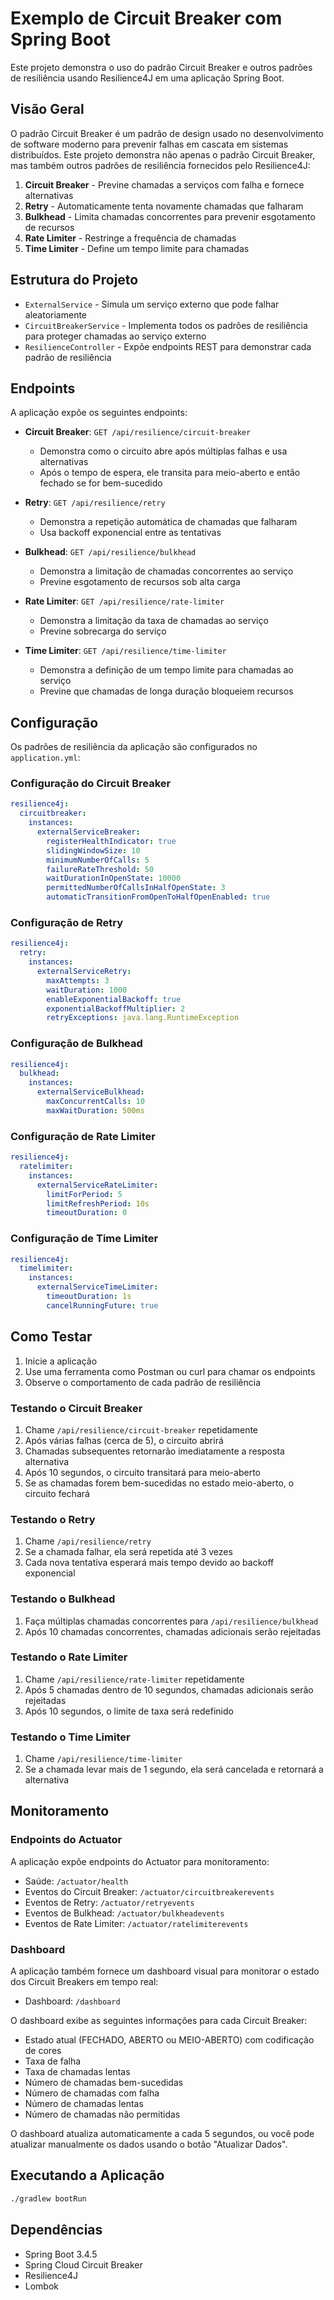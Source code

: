 # Exemplo de Circuit Breaker com Spring Boot

Este projeto demonstra o uso do padrão Circuit Breaker e outros padrões de resiliência usando Resilience4J em uma aplicação Spring Boot.

## Visão Geral

O padrão Circuit Breaker é um padrão de design usado no desenvolvimento de software moderno para prevenir falhas em cascata em sistemas distribuídos. Este projeto demonstra não apenas o padrão Circuit Breaker, mas também outros padrões de resiliência fornecidos pelo Resilience4J:

1. **Circuit Breaker** - Previne chamadas a serviços com falha e fornece alternativas
2. **Retry** - Automaticamente tenta novamente chamadas que falharam
3. **Bulkhead** - Limita chamadas concorrentes para prevenir esgotamento de recursos
4. **Rate Limiter** - Restringe a frequência de chamadas
5. **Time Limiter** - Define um tempo limite para chamadas

## Estrutura do Projeto

- `ExternalService` - Simula um serviço externo que pode falhar aleatoriamente
- `CircuitBreakerService` - Implementa todos os padrões de resiliência para proteger chamadas ao serviço externo
- `ResilienceController` - Expõe endpoints REST para demonstrar cada padrão de resiliência

## Endpoints

A aplicação expõe os seguintes endpoints:

- **Circuit Breaker**: `GET /api/resilience/circuit-breaker`
  - Demonstra como o circuito abre após múltiplas falhas e usa alternativas
  - Após o tempo de espera, ele transita para meio-aberto e então fechado se for bem-sucedido

- **Retry**: `GET /api/resilience/retry`
  - Demonstra a repetição automática de chamadas que falharam
  - Usa backoff exponencial entre as tentativas

- **Bulkhead**: `GET /api/resilience/bulkhead`
  - Demonstra a limitação de chamadas concorrentes ao serviço
  - Previne esgotamento de recursos sob alta carga

- **Rate Limiter**: `GET /api/resilience/rate-limiter`
  - Demonstra a limitação da taxa de chamadas ao serviço
  - Previne sobrecarga do serviço

- **Time Limiter**: `GET /api/resilience/time-limiter`
  - Demonstra a definição de um tempo limite para chamadas ao serviço
  - Previne que chamadas de longa duração bloqueiem recursos

## Configuração

Os padrões de resiliência da aplicação são configurados no `application.yml`:

### Configuração do Circuit Breaker
```yaml
resilience4j:
  circuitbreaker:
    instances:
      externalServiceBreaker:
        registerHealthIndicator: true
        slidingWindowSize: 10
        minimumNumberOfCalls: 5
        failureRateThreshold: 50
        waitDurationInOpenState: 10000
        permittedNumberOfCallsInHalfOpenState: 3
        automaticTransitionFromOpenToHalfOpenEnabled: true
```

### Configuração de Retry
```yaml
resilience4j:
  retry:
    instances:
      externalServiceRetry:
        maxAttempts: 3
        waitDuration: 1000
        enableExponentialBackoff: true
        exponentialBackoffMultiplier: 2
        retryExceptions: java.lang.RuntimeException
```

### Configuração de Bulkhead
```yaml
resilience4j:
  bulkhead:
    instances:
      externalServiceBulkhead:
        maxConcurrentCalls: 10
        maxWaitDuration: 500ms
```

### Configuração de Rate Limiter
```yaml
resilience4j:
  ratelimiter:
    instances:
      externalServiceRateLimiter:
        limitForPeriod: 5
        limitRefreshPeriod: 10s
        timeoutDuration: 0
```

### Configuração de Time Limiter
```yaml
resilience4j:
  timelimiter:
    instances:
      externalServiceTimeLimiter:
        timeoutDuration: 1s
        cancelRunningFuture: true
```

## Como Testar

1. Inicie a aplicação
2. Use uma ferramenta como Postman ou curl para chamar os endpoints
3. Observe o comportamento de cada padrão de resiliência

### Testando o Circuit Breaker

1. Chame `/api/resilience/circuit-breaker` repetidamente
2. Após várias falhas (cerca de 5), o circuito abrirá
3. Chamadas subsequentes retornarão imediatamente a resposta alternativa
4. Após 10 segundos, o circuito transitará para meio-aberto
5. Se as chamadas forem bem-sucedidas no estado meio-aberto, o circuito fechará

### Testando o Retry

1. Chame `/api/resilience/retry`
2. Se a chamada falhar, ela será repetida até 3 vezes
3. Cada nova tentativa esperará mais tempo devido ao backoff exponencial

### Testando o Bulkhead

1. Faça múltiplas chamadas concorrentes para `/api/resilience/bulkhead`
2. Após 10 chamadas concorrentes, chamadas adicionais serão rejeitadas

### Testando o Rate Limiter

1. Chame `/api/resilience/rate-limiter` repetidamente
2. Após 5 chamadas dentro de 10 segundos, chamadas adicionais serão rejeitadas
3. Após 10 segundos, o limite de taxa será redefinido

### Testando o Time Limiter

1. Chame `/api/resilience/time-limiter`
2. Se a chamada levar mais de 1 segundo, ela será cancelada e retornará a alternativa

## Monitoramento

### Endpoints do Actuator

A aplicação expõe endpoints do Actuator para monitoramento:

- Saúde: `/actuator/health`
- Eventos do Circuit Breaker: `/actuator/circuitbreakerevents`
- Eventos de Retry: `/actuator/retryevents`
- Eventos de Bulkhead: `/actuator/bulkheadevents`
- Eventos de Rate Limiter: `/actuator/ratelimiterevents`

### Dashboard

A aplicação também fornece um dashboard visual para monitorar o estado dos Circuit Breakers em tempo real:

- Dashboard: `/dashboard`

O dashboard exibe as seguintes informações para cada Circuit Breaker:
- Estado atual (FECHADO, ABERTO ou MEIO-ABERTO) com codificação de cores
- Taxa de falha
- Taxa de chamadas lentas
- Número de chamadas bem-sucedidas
- Número de chamadas com falha
- Número de chamadas lentas
- Número de chamadas não permitidas

O dashboard atualiza automaticamente a cada 5 segundos, ou você pode atualizar manualmente os dados usando o botão "Atualizar Dados".

## Executando a Aplicação

```bash
./gradlew bootRun
```

## Dependências

- Spring Boot 3.4.5
- Spring Cloud Circuit Breaker
- Resilience4J
- Lombok